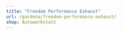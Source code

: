 ```yaml
---
title: "Freedom Performance Exhaust"
url: /gardena/freedom-performance-exhaust/
shop: Autowerkstatt
---
```

